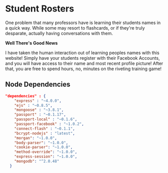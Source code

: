 # Student Rosters

One problem that many professors have is learning their students names in a quick way. While some may resort to flashcards, or if they're truly desparate, actually having conversations with them.

**Well There's Good News**

I have taken the human interaction out of learning peoples names with this website! Simply have your students register with their Facebook Accounts, and you will have access to their name and most recent profile picture! After that, you are free to spend hours, no, minutes on the riveting training game!

## Node Dependencies

```JSON
"dependencies" : {
    "express" : "~4.0.0",           
    "ejs" : "~0.8.5",               
    "mongoose" : "~3.8.1",          
    "passport" : "~0.1.17",         
    "passport-local" : "~0.1.6",    
    "passport-facebook" : "~1.0.2", 
    "connect-flash" : "~0.1.1",     
    "bcrypt-nodejs" : "latest",
    "morgan": "~1.0.0",
    "body-parser": "~1.0.0",
    "cookie-parser": "~1.0.0",
    "method-override": "~1.0.0",
    "express-session": "~1.0.0",
    "mongodb": "^2.0.48"
  }
```

